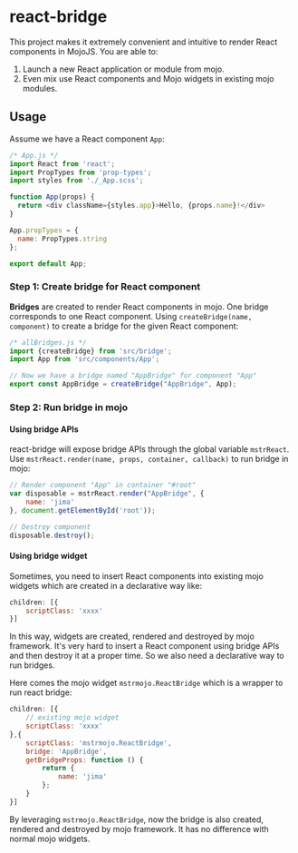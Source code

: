 # react-bridge
This project makes it extremely convenient and intuitive to render React components in MojoJS. You are able to:
1. Launch a new React application or module from mojo.
2. Even mix use React components and Mojo widgets in existing mojo modules.

## Usage
Assume we have a React component `App`:
```javascript
/* App.js */
import React from 'react';
import PropTypes from 'prop-types';
import styles from './_App.scss';

function App(props) {
  return <div className={styles.app}>Hello, {props.name}!</div>
}

App.propTypes = {
  name: PropTypes.string
};

export default App;
```

### Step 1: Create bridge for React component
**Bridges** are created to render React components in mojo. One bridge corresponds to one React component.
Using `createBridge(name, component)` to create a bridge for the given React component:
```javascript
/* allBridges.js */
import {createBridge} from 'src/bridge';
import App from 'src/components/App';

// Now we have a bridge named "AppBridge" for component "App"
export const AppBridge = createBridge("AppBridge", App);
```

### Step 2: Run bridge in mojo

#### Using bridge APIs
react-bridge will expose bridge APIs through the global variable `mstrReact`.
Use `mstrReact.render(name, props, container, callback)` to run bridge in mojo:
```javascript
// Render component "App" in container "#root"
var disposable = mstrReact.render("AppBridge", {
    name: 'jima'
}, document.getElementById('root'));

// Destroy component
disposable.destroy();
```

#### Using bridge widget
Sometimes, you need to insert React components into existing mojo widgets which are created in a declarative way like:
```javascript
children: [{
    scriptClass: 'xxxx'
}]
```
In this way, widgets are created, rendered and destroyed by mojo framework. It's very hard to insert a React component
using bridge APIs and then destroy it at a proper time. So we also need a declarative way to run bridges.

Here comes the mojo widget `mstrmojo.ReactBridge` which is a wrapper to run react bridge:
```javascript
children: [{
    // existing mojo widget
    scriptClass: 'xxxx'
},{
    scriptClass: 'mstrmojo.ReactBridge',
    bridge: 'AppBridge',
    getBridgeProps: function () {
        return {
            name: 'jima'
        };
    }
}]
```
By leveraging `mstrmojo.ReactBridge`, now the bridge is also created, rendered and destroyed by mojo framework. It has no difference with normal mojo widgets.